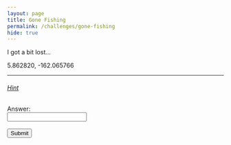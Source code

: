 ```yaml
---
layout: page
title: Gone Fishing
permalink: /challenges/gone-fishing
hide: true
---
```


I got a bit lost...  

5.862820, -162.065766

---

###### [Hint](../challenges/gone-fishing-HINT/)

<!-- Answer - Snapper -->

<form>
    <label for="answer">Answer:</label><br>
    <input type="text" id="submission" name="submission"><br><br>
    <input type="submit" value="Submit" onclick="javascript:checkAnswer('gone-fishing', document.getElementById('submission').value)">
</form>
